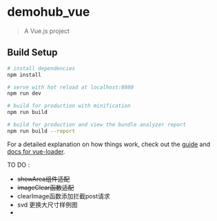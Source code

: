 # demohub_vue

> A Vue.js project

## Build Setup

``` bash
# install dependencies
npm install

# serve with hot reload at localhost:8080
npm run dev

# build for production with minification
npm run build

# build for production and view the bundle analyzer report
npm run build --report
```

For a detailed explanation on how things work, check out the [guide](http://vuejs-templates.github.io/webpack/) and [docs for vue-loader](http://vuejs.github.io/vue-loader).


TO DO :
- ~~showArea组件适配~~
- ~~imageClear函数适配~~
- clearImage函数添加拦截post请求
- svd 更换大尺寸样例图
- 
